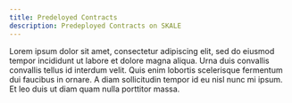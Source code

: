 ```yaml
---
title: Predeloyed Contracts
description: Predeployed Contracts on SKALE
---
```


Lorem ipsum dolor sit amet, consectetur adipiscing elit, sed do eiusmod tempor incididunt ut labore et dolore magna aliqua. Urna duis convallis convallis tellus id interdum velit. Quis enim lobortis scelerisque fermentum dui faucibus in ornare. A diam sollicitudin tempor id eu nisl nunc mi ipsum. Et leo duis ut diam quam nulla porttitor massa.
